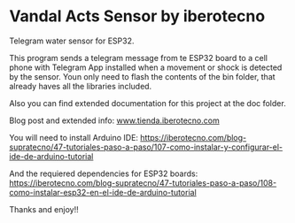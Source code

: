 Vandal Acts Sensor by iberotecno
=======

Telegram water sensor for ESP32.

This program sends a telegram message from te ESP32 board to a cell phone with Telegram App installed when a movement or shock is detected by the sensor. Youn only need to flash the contents of the bin folder, that already haves all the libraries included.

Also you can find extended documentation for this project at the doc folder.

Blog post and extended info: www.tienda.iberotecno.com

You will need to install Arduino IDE: https://iberotecno.com/blog-supratecno/47-tutoriales-paso-a-paso/107-como-instalar-y-configurar-el-ide-de-arduino-tutorial

And the requiered dependencies for ESP32 boards: https://iberotecno.com/blog-supratecno/47-tutoriales-paso-a-paso/108-como-instalar-esp32-en-el-ide-de-arduino-tutorial

Thanks and enjoy!!
